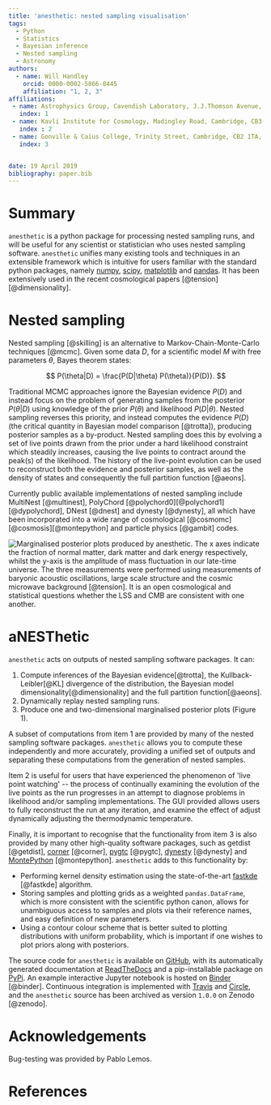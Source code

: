 ```yaml
---
title: 'anesthetic: nested sampling visualisation'
tags:
  - Python
  - Statistics
  - Bayesian inference
  - Nested sampling
  - Astronomy
authors:
  - name: Will Handley
    orcid: 0000-0002-5866-0445
    affiliation: "1, 2, 3"
affiliations:
 - name: Astrophysics Group, Cavendish Laboratory, J.J.Thomson Avenue, Cambridge, CB3 0HE, UK
   index: 1
 - name: Kavli Institute for Cosmology, Madingley Road, Cambridge, CB3 0HA, UK
   index : 2
 - name: Gonville & Caius College, Trinity Street, Cambridge, CB2 1TA, UK
   index: 3


date: 19 April 2019
bibliography: paper.bib
---
```


# Summary
``anesthetic`` is a python package for processing nested sampling runs, and
will be useful for any scientist or statistician who uses nested sampling
software. ``anesthetic`` unifies many existing tools and techniques in an
extensible framework which is intuitive for users familiar with the standard
python packages, namely [numpy](https://www.numpy.org/),
[scipy](https://www.scipy.org/), [matplotlib](https://matplotlib.org/) and
[pandas](https://pandas.pydata.org/). It has been extensively used in the
recent cosmological papers [@tension][@dimensionality].



# Nested sampling

Nested sampling [@skilling] is an alternative to Markov-Chain-Monte-Carlo
techniques [@mcmc]. Given some data $D$, for a scientific model $M$ with free
parameters $\theta$, Bayes theorem states:

$$ P(\theta|D) = \frac{P(D|\theta) P(\theta)}{P(D)}. $$

Traditional MCMC approaches ignore the Bayesian evidence $P(D)$ and instead
focus on the problem of generating samples from the posterior $P(\theta|D)$
using knowledge of the prior $P(\theta)$ and likelihood $P(D|\theta)$. Nested
sampling reverses this priority, and instead computes the evidence $P(D)$ (the
critical quantity in Bayesian model comparison [@trotta]), producing posterior
samples as a by-product. Nested sampling does this by evolving a set of live
points drawn from the prior under a hard likelihood constraint which steadily
increases, causing the live points to contract around the peak(s) of the
likelihood. The history of the live-point evolution can be used to reconstruct
both the evidence and posterior samples, as well as the density of states and
consequently the full partition function [@aeons].

Currently public available implementations of nested sampling include MultiNest
[@multinest], PolyChord [@polychord0][@polychord1][@dypolychord], DNest
[@dnest] and dynesty [@dynesty], all which have been incorporated into a
wide range of cosmological [@cosmomc][@cosmosis][@montepython] and particle
physics [@gambit] codes.

![Marginalised posterior plots produced by ``anesthetic``. The x axes indicate
the fraction of normal matter, dark matter and dark energy respectively, whilst
the y-axis is the amplitude of mass fluctuation in our late-time universe. The
three measurements were performed using measurements of baryonic acoustic
oscillations, large scale structure and the cosmic microwave background
[@tension]. It is an open cosmological and statistical questions whether the
LSS and CMB are consistent with one another.](2d.png) 

# aNESThetic
``anesthetic`` acts on outputs of nested sampling software packages. It can:

1. Compute inferences of the Bayesian evidence[@trotta], the Kullback-Leibler[@KL] divergence
  of the distribution, the Bayesian model dimensionality[@dimensionality] and
  the full partition function[@aeons].
2. Dynamically replay nested sampling runs.
3. Produce one and two-dimensional marginalised posterior plots (Figure 1).

A subset of computations from item 1 are provided by many of the nested
sampling software packages. ``anesthetic`` allows you to compute these
independently and more accurately, providing a unified set of outputs and
separating these computations from the generation of nested samples.

Item 2 is useful for users that have experienced the phenomenon of 'live point
watching' -- the process of continually examining the evolution of the live
points as the run progresses in an attempt to diagnose problems in likelihood
and/or sampling implementations. The GUI provided allows users to fully
reconstruct the run at any iteration, and examine the effect of adjust
dynamically adjusting the thermodynamic temperature.

Finally, it is important to recognise that the functionality from item 3 is
also provided by many other high-quality software packages, such as getdist
[@getdist], [corner](https://corner.readthedocs.io/en/latest/) [@corner],
[pygtc](https://pygtc.readthedocs.io/en/latest/) [@pygtc],
[dynesty](https://dynesty.readthedocs.io) [@dynesty] and
[MontePython](http://baudren.github.io/montepython.html) [@montepython].
``anesthetic`` adds to this functionality by:

- Performing kernel density estimation using the state-of-the-art
  [fastkde](https://pypi.org/project/fastkde/) [@fastkde] algorithm.
- Storing samples and plotting grids as a weighted ``pandas.DataFrame``, which
  is more consistent with the scientific python canon, allows for unambiguous
  access to samples and plots via their reference names, and easy definition of
  new parameters.
- Using a contour colour scheme that is better suited to plotting distributions
  with uniform probability, which is important if one wishes to plot priors
  along with posteriors.

The source code for ``anesthetic`` is available on
[GitHub](https://github.com/williamjameshandley/anesthetic), with its
automatically generated documentation at
[ReadTheDocs](https://anesthetic.readthedocs.io/) and a pip-installable package
on [PyPi](https://pypi.org/project/anesthetic/). An example interactive Jupyter
notebook is hosted on
[Binder](https://mybinder.org/v2/gh/williamjameshandley/anesthetic/master?filepath=demo.ipynb)
[@binder]. Continuous integration is implemented with
[Travis](https://travis-ci.org/williamjameshandley/anesthetic) and
[Circle](https://circleci.com/gh/williamjameshandley/anesthetic), and the
``anesthetic`` source has been archived as version ``1.0.0`` on Zenodo
[@zenodo].

# Acknowledgements

Bug-testing was provided by Pablo Lemos.

# References

